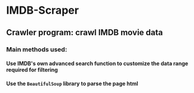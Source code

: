 # IMDB-Scraper
## Crawler program: crawl IMDB movie data

### Main methods used:
#### Use IMDB's own advanced search function to customize the data range required for filtering
#### Use the `BeautifulSoup` library to parse the page html
